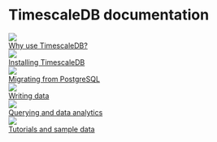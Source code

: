 <h1>TimescaleDB documentation</h1>

<div class="test-chooser__cyoa-menu">
  <a href="/introduction">
    <div class="cyoa-button">
      <img src="/assets/images/welcome-1-why.png" class="cyoa-icon">
      <div class="test-chooser__cyoa-menu-label">Why use TimescaleDB?</div>
    </div>
  </a>
  <a href="/getting-started/installation">
    <div class="cyoa-button">
      <img src="/assets/images/welcome-2-install.png" class="cyoa-icon">
      <div class="test-chooser__cyoa-menu-label">Installing TimescaleDB</div>
    </div>
  </a>
  <a href="/getting-started/setup/migrate-from-postgresql">
    <div class="cyoa-button">
      <img src="/assets/images/welcome-3-postgresql.png" class="cyoa-icon">
      <div class="test-chooser__cyoa-menu-label">Migrating from PostgreSQL</div>
    </div>
  </a>
</div>
<div class="test-chooser__cyoa-menu">
  <a href="/api#insert">
    <div class="cyoa-button">
      <img src="/assets/images/welcome-4-data.png" class="cyoa-icon">
      <div class="test-chooser__cyoa-menu-label">Writing data</div>
    </div>
  </a>
  <a href="/api#select">
    <div class="cyoa-button">
      <img src="/assets/images/welcome-5-analytics.png" class="cyoa-icon">
      <div class="test-chooser__cyoa-menu-label">Querying and data analytics</div>
    </div>
  </a>
  <a href="/tutorials">
    <div class="cyoa-button">
      <img src="/assets/images/welcome-6-admin.png" class="cyoa-icon">
      <div class="test-chooser__cyoa-menu-label">Tutorials and sample data</div>
    </div>
  </a>
</div>

